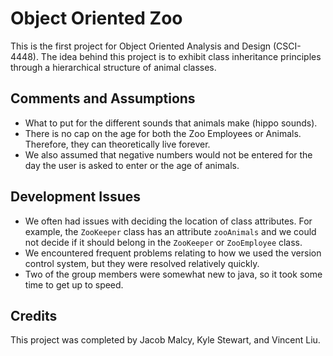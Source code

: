 # Object Oriented Zoo
This is the first project for Object Oriented Analysis and Design (CSCI-4448). The idea behind this project is to
exhibit class inheritance principles through a hierarchical structure of animal classes.

## Comments and Assumptions
* What to put for the different sounds that animals make (hippo sounds).
* There is no cap on the age for both the Zoo Employees or Animals. Therefore, they can theoretically live forever.
* We also assumed that negative numbers would not be entered for the day the user is
asked to enter or the age of animals.

## Development Issues
* We often had issues with deciding the location of class attributes. For example, the `ZooKeeper` class has an
attribute `zooAnimals` and we could not decide if it should belong in the `ZooKeeper` or `ZooEmployee` class.
* We encountered frequent problems relating to how we used the version control system,
but they were resolved relatively quickly.
* Two of the group members were somewhat new to java, so it took some time to get up to speed.


## Credits
This project was completed by Jacob Malcy, Kyle Stewart, and Vincent Liu.